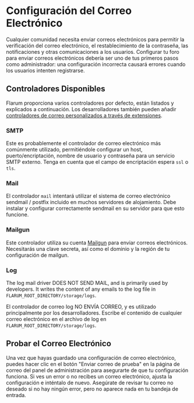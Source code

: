 # Configuración del Correo Electrónico

Cualquier comunidad necesita enviar correos electrónicos para permitir la verificación del correo electrónico, el restablecimiento de la contraseña, las notificaciones y otras comunicaciones a los usuarios. Configurar tu foro para enviar correos electrónicos debería ser uno de tus primeros pasos como administrador: una configuración incorrecta causará errores cuando los usuarios intenten registrarse.

## Controladores Disponibles

Flarum proporciona varios controladores por defecto, están listados y explicados a continuación. Los desarrolladores también pueden añadir [controladores de correo personalizados a través de extensiones](extend/mail.md).

### SMTP

Este es probablemente el controlador de correo electrónico más comúnmente utilizado, permitiéndole configurar un host, puerto/encriptación, nombre de usuario y contraseña para un servicio SMTP externo. Tenga en cuenta que el campo de encriptación espera `ssl` o `tls`.

### Mail

El controlador `mail` intentará utilizar el sistema de correo electrónico sendmail / postfix incluido en muchos servidores de alojamiento. Debe instalar y configurar correctamente sendmail en su servidor para que esto funcione.

### Mailgun

Este controlador utiliza su cuenta [Mailgun](https://www.mailgun.com/) para enviar correos electrónicos. Necesitarás una clave secreta, así como el dominio y la región de tu configuración de mailgun.

### Log

The log mail driver DOES NOT SEND MAIL, and is primarily used by developers. It writes the content of any emails to the log file in `FLARUM_ROOT_DIRECTORY/storage/logs`.

El controlador de correo log NO ENVÍA CORREO, y es utilizado principalmente por los desarrolladores. Escribe el contenido de cualquier correo electrónico en el archivo de log en `FLARUM_ROOT_DIRECTORY/storage/logs`.

## Probar el Correo Electrónico

Una vez que hayas guardado una configuración de correo electrónico, puedes hacer clic en el botón "Enviar correo de prueba" en la página de correo del panel de administración para asegurarte de que tu configuración funciona. Si ves un error o no recibes un correo electrónico, ajusta la configuración e inténtalo de nuevo. Asegúrate de revisar tu correo no deseado si no hay ningún error, pero no aparece nada en tu bandeja de entrada.
